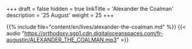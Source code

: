 +++
draft = false
hidden = true
linkTitle = 'Alexander the Coalman'
description = '25 August'
weight = 25
+++

{{% include file="content/en/lives/alexander-the-coalman.md" %}}
{{< audio "https://orthodoxy.sgp1.cdn.digitaloceanspaces.com/fr-augustin/ALEXANDER_THE_COALMAN.mp3" >}}

